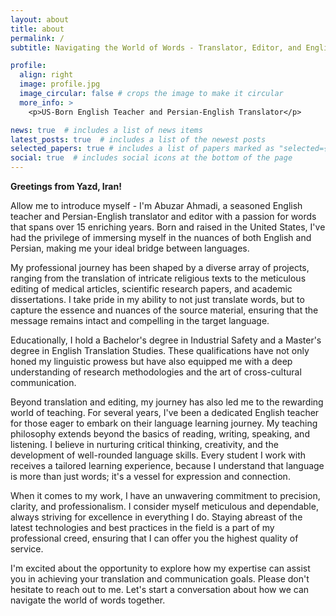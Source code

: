 ```yaml
---
layout: about
title: about
permalink: /
subtitle: Navigating the World of Words - Translator, Editor, and English Mentor

profile:
  align: right
  image: profile.jpg
  image_circular: false # crops the image to make it circular
  more_info: >
    <p>US-Born English Teacher and Persian-English Translator</p>

news: true  # includes a list of news items
latest_posts: true  # includes a list of the newest posts
selected_papers: true # includes a list of papers marked as "selected={true}"
social: true  # includes social icons at the bottom of the page
---
```


**Greetings from Yazd, Iran!**

Allow me to introduce myself - I'm Abuzar Ahmadi, a seasoned English teacher and Persian-English translator and editor with a passion for words that spans over 15 enriching years. Born and raised in the United States, I've had the privilege of immersing myself in the nuances of both English and Persian, making me your ideal bridge between languages.

My professional journey has been shaped by a diverse array of projects, ranging from the translation of intricate religious texts to the meticulous editing of medical articles, scientific research papers, and academic dissertations. I take pride in my ability to not just translate words, but to capture the essence and nuances of the source material, ensuring that the message remains intact and compelling in the target language.

Educationally, I hold a Bachelor's degree in Industrial Safety and a Master's degree in English Translation Studies. These qualifications have not only honed my linguistic prowess but have also equipped me with a deep understanding of research methodologies and the art of cross-cultural communication.

Beyond translation and editing, my journey has also led me to the rewarding world of teaching. For several years, I've been a dedicated English teacher for those eager to embark on their language learning journey. My teaching philosophy extends beyond the basics of reading, writing, speaking, and listening. I believe in nurturing critical thinking, creativity, and the development of well-rounded language skills. Every student I work with receives a tailored learning experience, because I understand that language is more than just words; it's a vessel for expression and connection.

When it comes to my work, I have an unwavering commitment to precision, clarity, and professionalism. I consider myself meticulous and dependable, always striving for excellence in everything I do. Staying abreast of the latest technologies and best practices in the field is a part of my professional creed, ensuring that I can offer you the highest quality of service.

I'm excited about the opportunity to explore how my expertise can assist you in achieving your translation and communication goals. Please don't hesitate to reach out to me. Let's start a conversation about how we can navigate the world of words together.